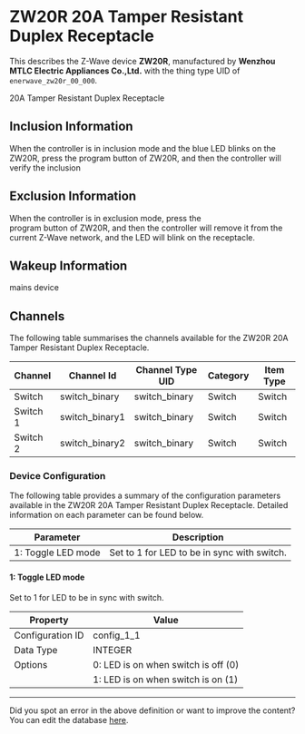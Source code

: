 
# ZW20R 20A Tamper Resistant Duplex Receptacle

This describes the Z-Wave device **ZW20R**, manufactured by **Wenzhou MTLC Electric Appliances Co.,Ltd.** with the thing type UID of ```enerwave_zw20r_00_000```. 

20A Tamper Resistant Duplex Receptacle  


## Inclusion Information ##

When the controller is in inclusion mode and the blue LED blinks on the  
ZW20R, press the program button of ZW20R, and then the controller will  
verify the inclusion

  


## Exclusion Information ##

When the controller is in exclusion mode, press the  
program button of ZW20R, and then the controller will remove it from the  
current Z-Wave network, and the LED will blink on the receptacle.

  


## Wakeup Information ##

mains device

## Channels
The following table summarises the channels available for the ZW20R 20A Tamper Resistant Duplex Receptacle.

| Channel | Channel Id | Channel Type UID | Category | Item Type |
|---------|------------|------------------|----------|-----------|
| Switch | switch_binary | switch_binary | Switch | Switch |
| Switch 1 | switch_binary1 | switch_binary | Switch | Switch |
| Switch 2 | switch_binary2 | switch_binary | Switch | Switch |




### Device Configuration
The following table provides a summary of the configuration parameters available in the ZW20R 20A Tamper Resistant Duplex Receptacle.
Detailed information on each parameter can be found below.

| Parameter   | Description |
|-------------|-------------|
| 1: Toggle LED mode | Set to 1 for LED to be in sync with switch. |




#### 1: Toggle LED mode

Set to 1 for LED to be in sync with switch.


| Property         | Value    |
|------------------|----------|
| Configuration ID | config_1_1 |
| Data Type        | INTEGER || Default Value | 0 |
| Options | 0: LED is on when switch is off (0) |
|  | 1: LED is on when switch is on (1) |






---

Did you spot an error in the above definition or want to improve the content?
You can edit the database [here](http://www.cd-jackson.com/index.php/zwave/zwave-device-database/zwave-device-list/devicesummary/185).

